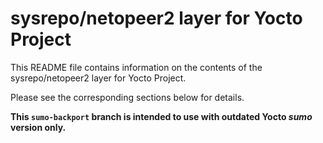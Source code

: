 # sysrepo/netopeer2 layer for Yocto Project

This README file contains information on the contents of the sysrepo/netopeer2 layer for Yocto Project.

Please see the corresponding sections below for details.

**This `sumo-backport` branch is intended to use with outdated Yocto *sumo* version only.**